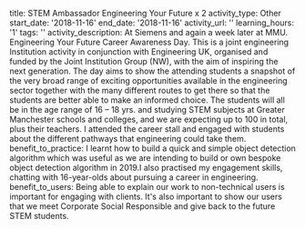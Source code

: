 title: STEM Ambassador Engineering Your Future x 2
activity_type: Other
start_date: '2018-11-16'
end_date: '2018-11-16'
activity_url: ''
learning_hours: '1'
tags: ''
activity_description: At Siemens and again a week later at MMU. Engineering Your Future
  Career Awareness Day. This is a joint engineering Institution activity in conjunction
  with Engineering UK, organised and funded by the Joint Institution Group (NW), with
  the aim of inspiring the next generation. The day aims to show the attending students
  a snapshot of the very broad range of exciting opportunities available in the engineering
  sector together with the many different routes to get there so that the students
  are better able to make an informed choice. The students will all be in the age
  range of 16 – 18 yrs. and studying STEM subjects at Greater Manchester schools and
  colleges, and we are expecting up to 100 in total, plus their teachers. I attended
  the career stall and engaged with students about the different pathways that engineering
  could take them.
benefit_to_practice: I learnt how to build a quick and simple object detection algorithm
  which was useful as we are intending to build or own bespoke object detection algorithm
  in 2019.I also practised my engagement skills, chatting with 16-year-olds about
  pursuing a career in engineering.
benefit_to_users: Being able to explain our work to non-technical users is important
  for engaging with clients. It's also important to show our users that we meet Corporate
  Social Responsible and give back to the future STEM students.

